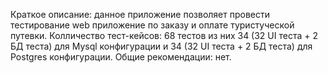 Краткое описание: данное приложение позволяет провести тестирование web приложение по заказу и оплате туристуческой путевки.
Колличество тест-кейсов: 68 тестов из них 34 (32 UI теста + 2 БД теста) для Mysql конфигурации 
и 34 (32 UI теста + 2 БД теста) для Postgres конфигурации.
Общие рекомендации: нет.

